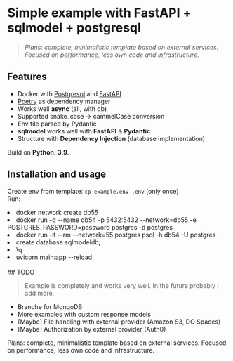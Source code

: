 # Simple example with FastAPI + sqlmodel + postgresql 

>*Plans: complete, minimalistic template based on external services.     
Focused on performance, less own code and infrastructure.*

## Features 

- Docker with [Postgresql](https://www.postgresql.org) and [FastAPI](http://fastapi.tiangolo.com)  
- [Poetry](https://python-poetry.org) as dependency manager    
- Works well **async** (all, with db)  
- Supported snake_case -> cammelCase conversion 
- Env file parsed by Pydantic    
- **sqlmodel** works well with **FastAPI** & **Pydantic** 
- Structure with **Dependency Injection** (database implementation)    

Build on **Python: 3.9**.    


## Installation and usage 

Create env from template: ```cp example.env .env``` (only once)    
Run: 
<li> docker network create db55</li>
<li> docker run -d --name db54 -p 5432:5432 --network=db55 -e POSTGRES_PASSWORD=password postgres -d postgres </li>
<li> docker run -it --rm --network=55 postgres psql -h db54 -U postgres </li>  
<li> create database sqlmodeldb;</li>
<li> \q</li>
<li>uvicorn main:app --reload</li>
</ul><br />
## TODO 

> Example is completely and works very well. In the future probably I add more.

- Branche for MongoDB
- More examples with custom response models 
- [Maybe] File handling with external provider (Amazon S3, DO Spaces)    
- [Maybe] Authorization by external provider (Auth0)    

Plans: complete, minimalistic template based on external services.
Focused on performance, less own code and infrastructure.

